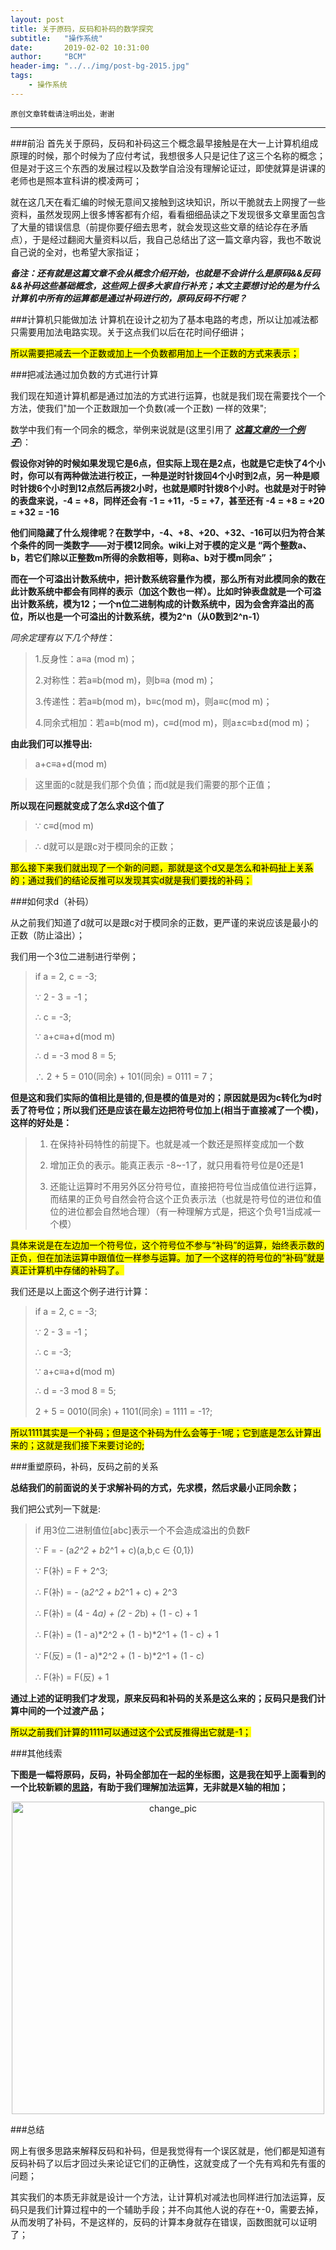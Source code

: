 ```yaml
---
layout: post
title: 关于原码，反码和补码的数学探究
subtitle:   "操作系统"
date:       2019-02-02 10:31:00
author:     "BCM"
header-img: "../../img/post-bg-2015.jpg"
tags:
    - 操作系统
---
```


`原创文章转载请注明出处，谢谢`

---

###前沿
首先关于原码，反码和补码这三个概念最早接触是在大一上计算机组成原理的时候，那个时候为了应付考试，我想很多人只是记住了这三个名称的概念；但是对于这三个东西的发展过程以及数学自洽没有理解论证过，即使就算是讲课的老师也是照本宣科讲的模凌两可；

就在这几天在看汇编的时候无意间又接触到这块知识，所以干脆就去上网搜了一些资料，虽然发现网上很多博客都有介绍，看看细细品读之下发现很多文章里面包含了大量的错误信息（前提你要仔细去思考，就会发现这些文章的结论存在矛盾点），于是经过翻阅大量资料以后，我自己总结出了这一篇文章内容，我也不敢说自己说的全对，也希望大家指证；

***备注：还有就是这篇文章不会从概念介绍开始，也就是不会讲什么是原码&&反码&&补码这些基础概念，这些网上很多大家自行补充；本文主要想讨论的是为什么计算机中所有的运算都是通过补码进行的，原码反码不行呢？***



###计算机只能做加法
计算机在设计之初为了基本电路的考虑，所以让加减法都只需要用加法电路实现。关于这点我们以后在花时间仔细讲；

<mark>所以需要把减去一个正数或加上一个负数都用加上一个正数的方式来表示；</mark>


###把减法通过加负数的方式进行计算

我们现在知道计算机都是通过加法的方式进行运算，也就是我们现在需要找个一个方法，使我们"加一个正数跟加一个负数(减一个正数) 一样的效果";

数学中我们有一个同余的概念，举例来说就是(这里引用了
***[这篇文章的一个例子](https://www.cnblogs.com/bellkosmos/p/7150105.html)***)：

**假设你对钟的时候如果发现它是6点，但实际上现在是2点，也就是它走快了4个小时，你可以有两种做法进行校正，一种是逆时针拨回4个小时到2点，另一种是顺时针拨6个小时到12点然后再拨2小时，也就是顺时针拨8个小时。也就是对于时钟的表盘来说，-4 = +8，同样还会有 -1 = +11，-5 = +7，甚至还有 -4 = +8 = +20 = +32 = -16**

**他们间隐藏了什么规律呢？在数学中，-4、+8、+20、+32、-16可以归为符合某个条件的同一类数字——对于模12同余。wiki上对于模的定义是 “两个整数a、b，若它们除以正整数m所得的余数相等，则称a、b对于模m同余”；**

**而在一个可溢出计数系统中，把计数系统容量作为模，那么所有对此模同余的数在此计数系统中都会有同样的表示（加这个数也一样）。比如时钟表盘就是一个可溢出计数系统，模为12；一个n位二进制构成的计数系统中，因为会舍弃溢出的高位，所以也是一个可溢出的计数系统，模为2^n（从0数到2^n-1）**

*同余定理有以下几个特性*：

>1.反身性：a≡a (mod m)；
>
>2.对称性：若a≡b(mod m)，则b≡a (mod m)；
>
>3.传递性：若a≡b(mod m)，b≡c(mod m)，则a≡c(mod m)；
>
>4.同余式相加：若a≡b(mod m)，c≡d(mod m)，则a±c≡b±d(mod m)；

**由此我们可以推导出:**


>a+c≡a+d(mod m)

>这里面的c就是我们那个负值；而d就是我们需要的那个正值；


**所以现在问题就变成了怎么求d这个值了**


> ∵ c≡d(mod m)

> ∴ d就可以是跟c对于模同余的正数；


<mark>那么接下来我们就出现了一个新的问题，那就是这个d又是怎么和补码扯上关系的；通过我们的结论反推可以发现其实d就是我们要找的补码；</mark>

###如何求d（补码）

从之前我们知道了d就可以是跟c对于模同余的正数，更严谨的来说应该是最小的正数（防止溢出）；

我们用一个3位二进制进行举例；
> if a = 2, c = -3;
> 
> ∵ 2 - 3 = -1；
> 
> ∴ c = -3;
> 
> ∵ a+c≡a+d(mod m)
> 
> ∴ d = -3 mod 8 = 5;
> 
> ∴ 2 + 5 = 010(同余) + 101(同余) = 0111 = 7；
> 

**但是这和我们实际的值相比是错的,但是模的值是对的；原因就是因为c转化为d时丢了符号位；所以我们还是应该在最左边把符号位加上(相当于直接减了一个模)，这样的好处是：**
 
> 1. 在保持补码特性的前提下。也就是减一个数还是照样变成加一个数
> 
> 2. 增加正负的表示。能真正表示 -8~-1了，就只用看符号位是0还是1
> 
> 3. 还能让运算时不用另外区分符号位，直接把符号位当成值位进行运算，而结果的正负号自然会符合这个正负表示法（也就是符号位的进位和值位的进位都会自然地合理）（有一种理解方式是，把这个负号1当成减一个模）

<mark>具体来说是在左边加一个符号位，这个符号位不参与“补码”的运算，始终表示数的正负，但在加法运算中跟值位一样参与运算。加了一个这样的符号位的“补码”就是真正计算机中存储的补码了。<mark>

我们还是以上面这个例子进行计算：

> if a = 2, c = -3;
> 
> ∵ 2 - 3 = -1；
> 
> ∴ c = -3;
> 
> ∵ a+c≡a+d(mod m)
> 
> ∴ d = -3 mod 8 = 5;
> 
> 2 + 5 = 0010(同余) + 1101(同余) = 1111 = -1?;

<mark>所以1111其实是一个补码；但是这个补码为什么会等于-1呢；它到底是怎么计算出来的；这就是我们接下来要讨论的;<mark>


###重塑原码，补码，反码之前的关系

**总结我们的前面说的关于求解补码的方式，先求模，然后求最小正同余数；**

我们把公式列一下就是:

> if 用3位二进制值位[abc]表示一个不会造成溢出的负数F
> 
> ∵ F = - (a*2^2 + b*2^1 + c)(a,b,c ∈ {0,1})
> 
> ∵ F(补) = F + 2^3;
> 
> ∴ F(补) = - (a*2^2 + b*2^1 + c) + 2^3
> 
> ∴ F(补) = (4 - 4*a) + (2 - 2*b) + (1 - c) + 1
> 
> ∴ F(补) = (1 - a)*2^2 + (1 - b)*2^1 + (1 - c) + 1
> 
> ∵ F(反) = (1 - a)*2^2 + (1 - b)*2^1 + (1 - c)
> 
> ∴ F(补) = F(反) + 1


**通过上述的证明我们才发现，原来反码和补码的关系是这么来的；反码只是我们计算中间的一个过渡产品；**

<mark>所以之前我们计算的1111可以通过这个公式反推得出它就是-1；</mark>

###其他线索

**下图是一幅将原码，反码，补码全部加在一起的坐标图，这是我在知乎上面看到的一个比较新颖的[思路](https://zhuanlan.zhihu.com/p/36036038)，有助于我们理解加法运算，无非就是X轴的相加；**

<p align="center">
<img src="../../../../img/technology/2019-02-02/pic_1.png" alt="change_pic" title="change_pic" width="500"/>
</p>


###总结

网上有很多思路来解释反码和补码，但是我觉得有一个误区就是，他们都是知道有反码补码了以后才回过头来论证它们的正确性，这就变成了一个先有鸡和先有蛋的问题；

其实我们的本质无非就是设计一个方法，让计算机对减法也同样进行加法运算，反码只是我们计算过程中的一个辅助手段；并不向其他人说的存在+-0，需要去掉，从而发明了补码，不是这样的，反码的计算本身就存在错误，函数图就可以证明了；


　　
　　




　　










